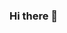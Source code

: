 ### Hi there 👋

<!--
**Fabiola978/Fabiola978** is a ✨ _special_ ✨ repository because its `README.md` (this file) appears on your GitHub profile.

<h2> Hi, I'm Danie Fabiola! <img src="https://media.giphy.com/media/1X7Alf4MIExvcAehdO/giphy.gif" width="50"></h2>
<img align='right' src="https://media.giphy.com/media/ieyl9zmCjO4b4t6qoY/giphy.gif" width="230">
<p><em> Aspiring to Software Developer</em></p>

[![Linkedin: daniefabiola](https://img.shields.io/badge/-daniefabiola-blue?style=flat-square&logo=Linkedin&logoColor=white&link=https://www.linkedin.com/in/danie-fabiola-bocangel-6b543021a/)](https://www.linkedin.com/in/danie-fabiola-bocangel-6b543021a/)

### <img src="https://media.giphy.com/media/xMDYgudtQiOIp4ke86/giphy-downsized-large.gif" width="50"> A little more about me...  

```javascript
const danie = {
  pronouns: "she" | "her",
  code: [Javascript, Typescript, HTML, CSS],
  tools: [Powershell, Node, PostgreSQL, API REST, CRUD, ExpressJS, Bases de datos, SQL | NoSQL, Prisma, Firebase, Ciberseguridad y JWT, PIF],
  architecture: ["microservices", "design system pattern"],
 challenge: "🔭 I’m currently working on my project and learning 🌱"
}
```

<img src="https://media.giphy.com/media/LnQjpWaON8nhr21vNW/giphy.gif" width="60"> <em><b>I love connecting with different people</b> so if you want to say <b>hi, I'll be happy to meet you more!</b> :)</em>

---
⭐️ From [@Fabiola978](https://github.com/Fabiola978)
